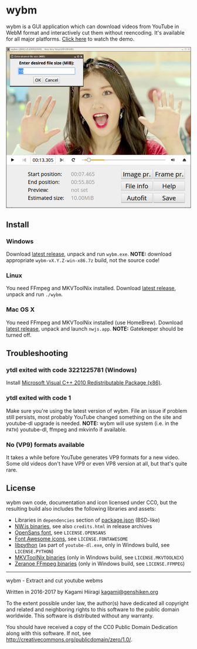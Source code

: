 # wybm

wybm is a GUI application which can download videos from YouTube in WebM format and interactively cut them without reencoding. It's available for all major platforms. [Click here](https://raw.githubusercontent.com/Kagami/wybm/assets/demo.webm) to watch the demo.

![](https://raw.githubusercontent.com/Kagami/wybm/assets/player.png)

## Install

### Windows

Download [latest release](https://github.com/Kagami/wybm/releases), unpack and run `wybm.exe`. **NOTE:** download appropriate `wybm-vX.Y.Z-win-x86.7z` build, not the source code!

### Linux

You need FFmpeg and MKVToolNix installed. Download [latest release](https://github.com/Kagami/wybm/releases), unpack and run `./wybm`.

### Mac OS X

You need FFmpeg and MKVToolNix installed (use HomeBrew). Download [latest release](https://github.com/Kagami/wybm/releases), unpack and launch `nwjs.app`. **NOTE:** Gatekeeper should be turned off.

## Troubleshooting

### ytdl exited with code 3221225781 (Windows)

Install [Microsoft Visual C++ 2010 Redistributable Package (x86)](https://www.microsoft.com/en-US/download/details.aspx?id=5555).

### ytdl exited with code 1

Make sure you're using the latest version of wybm. File an issue if problem still persists, most probably YouTube changed something on the site and youtube-dl upgrade is needed. **NOTE:** wybm will use system (i.e. in the `PATH`) youtube-dl, ffmpeg and mkvinfo if available.

### No (VP9) formats available

It takes a while before YouTube generates VP9 formats for a new video. Some old videos don't have VP9 or even VP8 version at all, but that's quite rare.

## License

wybm own code, documentation and icon licensed under CC0, but the resulting build also includes the following libraries and assets:

* Libraries in `dependencies` section of [package.json](package.json) (BSD-like)
* [NW.js binaries](https://github.com/nwjs/nw.js), see also `credits.html` in release archives
* [OpenSans font](https://www.google.com/fonts/specimen/Open+Sans), see `LICENSE.OPENSANS`
* [Font Awesome icons](https://github.com/FortAwesome/Font-Awesome), see `LICENSE.FONTAWESOME`
* [libpython](https://www.python.org/) (as part of `youtube-dl.exe`, only in Windows build, see `LICENSE.PYTHON`)
* [MKVToolNix binaries](https://mkvtoolnix.download/) (only in Windows build, see `LICENSE.MKVTOOLNIX`)
* [Zeranoe FFmpeg binaries](http://ffmpeg.zeranoe.com/builds/) (only in Windows build, see `LICENSE.FFMPEG`)

---

wybm - Extract and cut youtube webms

Written in 2016-2017 by Kagami Hiiragi <kagami@genshiken.org>

To the extent possible under law, the author(s) have dedicated all copyright and related and neighboring rights to this software to the public domain worldwide. This software is distributed without any warranty.

You should have received a copy of the CC0 Public Domain Dedication along with this software. If not, see <http://creativecommons.org/publicdomain/zero/1.0/>.
